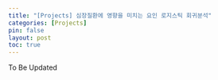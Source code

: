 ```yaml
---
title: "[Projects] 심장질환에 영향을 미치는 요인 로지스틱 회귀분석"
categories: [Projects]
pin: false
layout: post
toc: true
---
```

To Be Updated